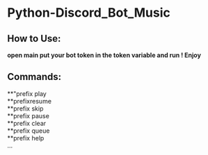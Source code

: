# Python-Discord_Bot_Music<br />
## How to Use:<br />
**open main put your bot token in the token variable and run ! Enjoy**<br />
## Commands:<br />
**"prefix play<br />
**prefixresume<br />
**prefix skip<br />
**prefix pause<br />
**prefix clear<br />
**prefix queue<br />
**prefix help<br />
...
